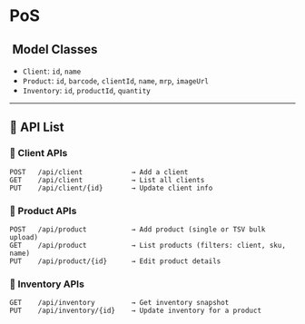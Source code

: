 # PoS
##  **Model Classes**

- `Client`: `id`, `name`
- `Product`: `id`, `barcode`, `clientId`, `name`, `mrp`, `imageUrl`
- `Inventory`: `id`, `productId`, `quantity`

---

## 🔗 **API List**

### 🔹 Client APIs

```
POST   /api/client            → Add a client
GET    /api/client            → List all clients
PUT    /api/client/{id}       → Update client info

```

### 🔹 Product APIs

```
POST   /api/product           → Add product (single or TSV bulk upload)
GET    /api/product           → List products (filters: client, sku, name)
PUT    /api/product/{id}      → Edit product details

```

### 🔹 Inventory APIs

```
GET    /api/inventory         → Get inventory snapshot
PUT    /api/inventory/{id}    → Update inventory for a product

```

